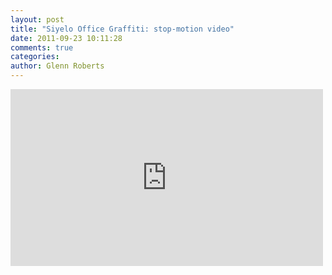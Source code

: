 ```yaml
---
layout: post
title: "Siyelo Office Graffiti: stop-motion video"
date: 2011-09-23 10:11:28
comments: true
categories:
author: Glenn Roberts
---
```


<iframe src="http://player.vimeo.com/video/29374463?portrait=0" frameborder="0" height="283" width="500"></iframe>
